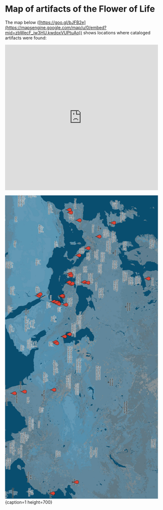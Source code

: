 <!-- nopb -->

# Map of artifacts of the Flower of Life

The map below ([https://goo.gl/bJFB2e](https://mapsengine.google.com/map/u/0/embed?mid=zbWecF_iw3HU.kwdoxVUPtuAo)) shows locations where cataloged artifacts were found:

<div class="googlemaps">
	<iframe style="width:100%" height="480" frameborder="0" scrolling="no" marginheight="0" marginwidth="0" src="https://mapsengine.google.com/map/u/0/embed?mid=zbWecF_iw3HU.kwdoxVUPtuAo"></iframe>
</div>

![Google Map of the FOL items](./media/map.jpg){caption=1 height=700}

<!-- endnopb -->